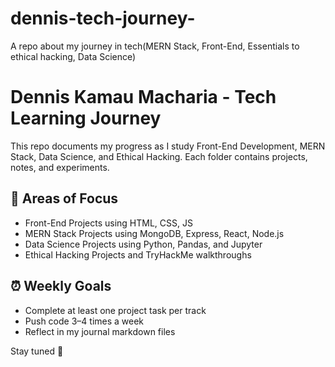 # dennis-tech-journey-
A repo about my journey in tech(MERN Stack, Front-End, Essentials to ethical hacking, Data Science)

# Dennis Kamau Macharia - Tech Learning Journey

This repo documents my progress as I study Front-End Development, MERN Stack, Data Science, and Ethical Hacking. Each folder contains projects, notes, and experiments.

## 🧠 Areas of Focus

- Front-End Projects using HTML, CSS, JS
- MERN Stack Projects using MongoDB, Express, React, Node.js
- Data Science Projects using Python, Pandas, and Jupyter
- Ethical Hacking Projects and TryHackMe walkthroughs

## ⏰ Weekly Goals

- Complete at least one project task per track
- Push code 3–4 times a week
- Reflect in my journal markdown files

Stay tuned 🚀
